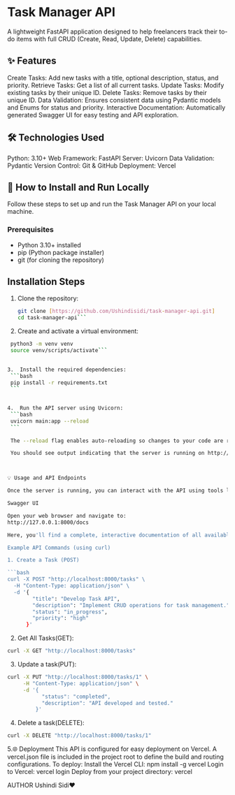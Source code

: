 # Task Manager API

A lightweight FastAPI application designed to help freelancers track their to-do items with full CRUD (Create, Read, Update, Delete) capabilities.



## ✨ Features

Create Tasks: Add new tasks with a title, optional description, status, and priority.
Retrieve Tasks: Get a list of all current tasks.
Update Tasks: Modify existing tasks by their unique ID.
Delete Tasks: Remove tasks by their unique ID.
Data Validation: Ensures consistent data using Pydantic models and Enums for status and priority.
Interactive Documentation: Automatically generated Swagger UI for easy testing and API exploration.



## 🛠 Technologies Used

Python: 3.10+
Web Framework: FastAPI
Server: Uvicorn
Data Validation: Pydantic
Version Control: Git & GitHub
Deployment: Vercel



## 🚀 How to Install and Run Locally

Follow these steps to set up and run the Task Manager API on your local machine.

### Prerequisites

* Python 3.10+ installed
* pip (Python package installer)
* git (for cloning the repository)

## Installation Steps

1.  Clone the repository:
    ```bash
    git clone [https://github.com/Ushindisidi/task-manager-api.git]
    cd task-manager-api```
    

2.  Create and activate a virtual environment:
   ```bash
    python3 -m venv venv
    source venv/scripts/activate```  
    

3.  Install the required dependencies:
    ```bash
    pip install -r requirements.txt
    ```
    

4.  Run the API server using Uvicorn:
    ```bash
    uvicorn main:app --reload
    ```
    
    The --reload flag enables auto-reloading so changes to your code are reflected automatically.

    You should see output indicating that the server is running on http://127.0.0.1:8000 (or http://localhost:8000).



 💡 Usage and API Endpoints

Once the server is running, you can interact with the API using tools like curl, Postman, or through the interactive Swagger UI.

 Swagger UI

Open your web browser and navigate to:
http://127.0.0.1:8000/docs

Here, you'll find a complete, interactive documentation of all available endpoints, allowing you to test them directly from your browser.

 Example API Commands (using curl)

1. Create a Task (POST)

```bash
curl -X POST "http://localhost:8000/tasks" \
     -H "Content-Type: application/json" \
     -d '{
           "title": "Develop Task API",
           "description": "Implement CRUD operations for task management.",
           "status": "in_progress",
           "priority": "high"
         }'
```

 2. Get All Tasks(GET):
```bash
curl -X GET "http://localhost:8000/tasks"
```
3.   Update a task(PUT):

```bash
curl -X PUT "http://localhost:8000/tasks/1" \
     -H "Content-Type: application/json" \
     -d '{
           "status": "completed",
           "description": "API developed and tested."
         }'
```
4.  Delete a task(DELETE):

```bash
curl -X DELETE "http://localhost:8000/tasks/1"
```

5.🌐 Deployment
This API is configured for easy deployment on Vercel.
A vercel.json file is included in the project root to define the build and routing configurations.
To deploy:
  Install the Vercel CLI: npm install -g vercel
  Login to Vercel: vercel login
  Deploy from your project directory: vercel

AUTHOR
Ushindi Sidi❤